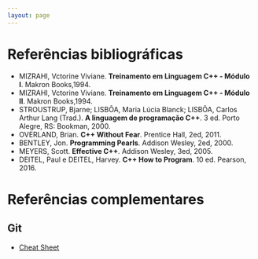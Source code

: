 ```yaml
---
layout: page
---
```


# Referências bibliográficas 

- MIZRAHI, Vctorine Viviane. **Treinamento em Linguagem C++ - Módulo I**. Makron Books,1994.  
- MIZRAHI, Vctorine Viviane. **Treinamento em Linguagem C++ - Módulo II**. Makron Books,1994. 
- STROUSTRUP, Bjarne; LISBÔA, Maria Lúcia Blanck; LISBÔA, Carlos Arthur Lang (Trad.). **A linguagem de programação C++**. 3 ed. Porto Alegre, RS: Bookman, 2000.
- OVERLAND, Brian. **C++ Without Fear**. Prentice Hall, 2ed, 2011.  
- BENTLEY, Jon. **Programming Pearls**. Addison Wesley, 2ed, 2000.  
- MEYERS, Scott. **Effective C++**. Addison Wesley, 3ed, 2005. 
- DEITEL, Paul e DEITEL, Harvey. **C++ How to Program**. 10 ed. Pearson, 2016. 

# Referências complementares

## Git

- [Cheat Sheet](https://github.github.com/training-kit/downloads/github-git-cheat-sheet.pdf)

